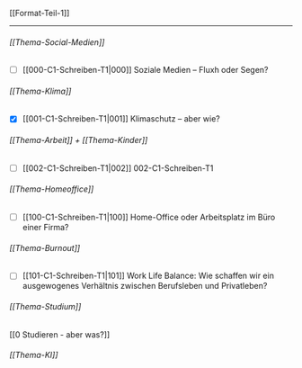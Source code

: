 [[Format-Teil-1]]

----

###### [[Thema-Social-Medien]]
- [ ] [[000-C1-Schreiben-T1|000]] Soziale Medien – Fluxh oder Segen?

###### [[Thema-Klima]]
- [x] [[001-C1-Schreiben-T1|001]] Klimaschutz – aber wie?

###### [[Thema-Arbeit]] + [[Thema-Kinder]]
- [ ] [[002-C1-Schreiben-T1|002]] 002-C1-Schreiben-T1


###### [[Thema-Homeoffice]]
- [ ] [[100-C1-Schreiben-T1|100]] Home-Office oder Arbeitsplatz im Büro einer Firma?

###### [[Thema-Burnout]]
- [ ] [[101-C1-Schreiben-T1|101]] Work Life Balance: Wie schaffen wir ein ausgewogenes Verhältnis zwischen Berufsleben und Privatleben?

###### [[Thema-Studium]]
[[0 Studieren - aber was?]]



###### [[Thema-KI]]


